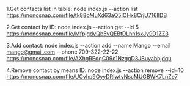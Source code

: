 1.Get contacts list in table: node index.js --action list
https://monosnap.com/file/tk88oMuXd63aQ5IOHx8CrjU716lIDB

2.Get contact by ID: node index.js --action get --id 5
https://monosnap.com/file/MfpjgdyQb5vQEBtDLhn1sxJy9D1ZZ3

3.Add contact: node index.js --action add --name Mango --email mango@gmail.com --phone 709-322-22-22
https://monosnap.com/file/AXhgREdqC09c1NzgqD3JBuyabhjdqu

4.Remove contact by means ID: node index.js --action remove --id=10
https://monosnap.com/file/UCvhp9OyyDRIwtvNscMUGBWK7LnZe7
